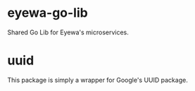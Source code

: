 # eyewa-go-lib
Shared Go Lib for Eyewa's microservices.

# uuid
This package is simply a wrapper for Google's UUID package.

